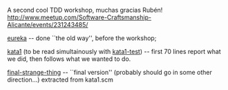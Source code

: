 A second cool TDD workshop, muchas gracias Rubén!
http://www.meetup.com/Software-Craftsmanship-Alicante/events/231243485/

[eureka](eureka.scm)
 -- done ``the old way'', before the workshop;

[kata1](kata1.scm) (to be read simultainously with [kata1-test](kata1-test.scm))
 -- first 70 lines report what we did, then follows what we wanted to do.

[final-strange-thing](final-strange-thing.scm)
 -- ``final version'' (probably should go in some other direction...) extracted from kata1.scm
